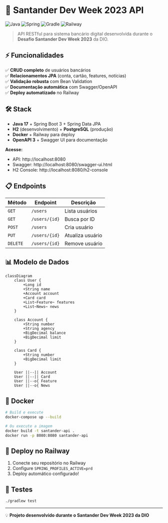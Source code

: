 # 🏦 Santander Dev Week 2023 API

![Java](https://img.shields.io/badge/java-%23ED8B00.svg?style=for-the-badge&logo=openjdk&logoColor=white)
![Spring](https://img.shields.io/badge/spring-%236DB33F.svg?style=for-the-badge&logo=spring&logoColor=white)
![Gradle](https://img.shields.io/badge/Gradle-02303A.svg?style=for-the-badge&logo=Gradle&logoColor=white)
![Railway](https://img.shields.io/badge/Railway-131415?style=for-the-badge&logo=railway&logoColor=white)

> API RESTful para sistema bancário digital desenvolvida durante o **Desafio Santander Dev Week 2023** da DIO.

## ⚡ Funcionalidades

✅ **CRUD completo** de usuários bancários  
✅ **Relacionamentos JPA** (conta, cartão, features, notícias)  
✅ **Validação robusta** com Bean Validation  
✅ **Documentação automática** com Swagger/OpenAPI  
✅ **Deploy automatizado** no Railway

## 🛠️ Stack

- **Java 17** + Spring Boot 3 + Spring Data JPA
- **H2** (desenvolvimento) + **PostgreSQL** (produção)
- **Docker** + Railway para deploy
- **OpenAPI 3** + Swagger UI para documentação


**Acesse:**
- API: http://localhost:8080
- Swagger: http://localhost:8080/swagger-ui.html
- H2 Console: http://localhost:8080/h2-console

## 📋 Endpoints

| Método | Endpoint | Descrição |
|--------|----------|-----------|
| `GET` | `/users` | Lista usuários |
| `GET` | `/users/{id}` | Busca por ID |
| `POST` | `/users` | Cria usuário |
| `PUT` | `/users/{id}` | Atualiza usuário |
| `DELETE` | `/users/{id}` | Remove usuário |

## 📊 Modelo de Dados

```mermaid
classDiagram
    class User {
        +Long id
        +String name
        +Account account
        +Card card
        +List~Feature~ features
        +List~News~ news
    }
    
    class Account {
        +String number
        +String agency
        +BigDecimal balance
        +BigDecimal limit
    }
    
    class Card {
        +String number
        +BigDecimal limit
    }
    
    User ||--|| Account
    User ||--|| Card
    User ||--o{ Feature
    User ||--o{ News
```

## 🐋 Docker

```bash
# Build e execute
docker-compose up --build

# Ou execute a imagem
docker build -t santander-api .
docker run -p 8080:8080 santander-api
```

## 🚀 Deploy no Railway

1. Conecte seu repositório no Railway
2. Configure `SPRING_PROFILES_ACTIVE=prd`
3. Deploy automático configurado!

## 🧪 Testes

```bash
./gradlew test
```

---

💡 **Projeto desenvolvido durante o Santander Dev Week 2023 da DIO**



